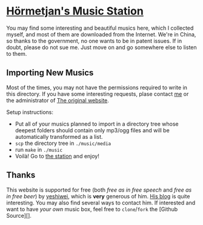 [Hörmetjan's Music Station][station]
==========================

You may find some interesting and beautiful musics here, which I collected myself, and most of them are downloaded from the Internet. We're in China, so thanks to the government, no one wants to be in patent issues. If in doubt, please do not sue me. Just move on and go somewhere else to listen to them.


Importing New Musics
--------------------

Most of the times, you may not have the permissions required to write in this directory. If you have some interesting requests, plase contact [me][] or the administrator of [The original website][This website]. 

Setup instructions:

 - Put all of your musics planned to import in a directory tree 
   whose deepest folders should contain only mp3/ogg files 
   and will be automatically transformed as a list.
 - `scp` the directory tree in `./music/media`
 - run `make` in `./music`
 - Voilà! Go to [the station][station] and enjoy!


Thanks
------

This website is supported for free (both *free as in free speech* and *free as in free beer*) by [yeshiwei][], which is **very** generous of him. [His blog][] is quite interesting. You may also find several ways to contact him. If interested and want to have *your own* music box, feel free to `clone`/`fork` the [Github Source][].

[me]: mailto:hyiltiz@gmail.com
[station]: http://notes.yeshiwei.com/psy/music
[This website]: http://notes.yeshiwei.com/Music
[yeshiwei]: mailto:yeshiwei.math@gmail.com
[His blog]: http://notes.yeshiwei.com
[Gitbub Source]: https://github.com/hyiltiz/cloudmusicbox
